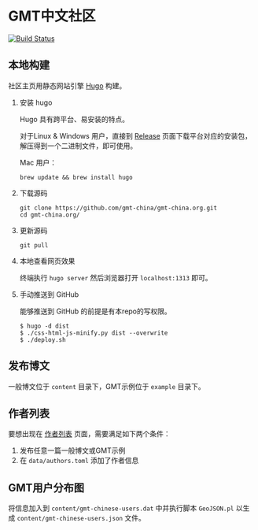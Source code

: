 # GMT中文社区

[![Build Status](https://travis-ci.org/gmt-china/gmt-china.org.svg?branch=master)](https://travis-ci.org/gmt-china/gmt-china.org)

## 本地构建

社区主页用静态网站引擎 [Hugo](https://gohugo.io/) 构建。

1.  安装 hugo

    Hugo 具有跨平台、易安装的特点。

    对于Linux & Windows 用户，直接到 [Release](https://github.com/spf13/hugo/releases) 页面下载平台对应的安装包，解压得到一个二进制文件，即可使用。

    Mac 用户：

        brew update && brew install hugo

2.  下载源码

    ```
    git clone https://github.com/gmt-china/gmt-china.org.git
    cd gmt-china.org/
    ```

3.  更新源码

    ```
    git pull
    ```

4.  本地查看网页效果

    终端执行 `hugo server` 然后浏览器打开 `localhost:1313` 即可。

5.  手动推送到 GitHub

    能够推送到 GitHub 的前提是有本repo的写权限。
    ```
    $ hugo -d dist
    $ ./css-html-js-minify.py dist --overwrite
    $ ./deploy.sh
    ```

## 发布博文

一般博文位于 `content` 目录下，GMT示例位于 `example` 目录下。

## 作者列表

要想出现在 [作者列表](http://gmt-china.org/authors/) 页面，需要满足如下两个条件：

1.  发布任意一篇一般博文或GMT示例
2.  在 `data/authors.toml` 添加了作者信息

## GMT用户分布图

将信息加入到 `content/gmt-chinese-users.dat` 中并执行脚本 `GeoJSON.pl` 以生成 `content/gmt-chinese-users.json` 文件。
